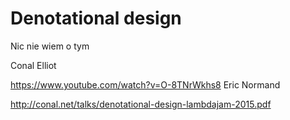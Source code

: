 # Denotational design

Nic nie wiem o tym

Conal Elliot

https://www.youtube.com/watch?v=O-8TNrWkhs8 Eric Normand

http://conal.net/talks/denotational-design-lambdajam-2015.pdf